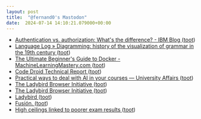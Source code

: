 ```yaml
---
layout: post
title:  "@fernand0's Mastodon"
date:  2024-07-14 14:10:21.079000+00:00
---
```

*  [Authentication vs. authorization: What's the difference? - IBM Blog ](https://www.ibm.com/blog/authentication-vs-authorization) ([toot](https://mastodon.social/@fernand0/112785242264209518))
*  [Language Log » Diagramming:  history of the visualization of grammar in the 19th century ](https://languagelog.ldc.upenn.edu/nll/?p=6471) ([toot](https://mastodon.social/@fernand0/112784635655463915))
*  [The Ultimate Beginner's Guide to Docker - MachineLearningMastery.com ](https://machinelearningmastery.com/the-ultimate-beginners-guide-to-docker) ([toot](https://mastodon.social/@fernand0/112784403743764208))
*  [Code Droid Technical Report ](https://www.factory.ai/news/code-droid-technical-repor) ([toot](https://mastodon.social/@fernand0/112784058202577504))
*  [Practical ways to deal with AI in your courses — University Affairs ](https://universityaffairs.ca/career-advice/academic-achievers/practical-ways-to-deal-with-ai-in-your-courses) ([toot](https://mastodon.social/@fernand0/112783942917950520))
*  [The Ladybird Browser Initiative ](https://ladybird.org/posts/announcement) ([toot](https://mastodon.social/@fernand0/112783283478607495))
*  [The Ladybird Browser Initiative ](https://ladybird.org/posts/announcement) ([toot](https://mastodon.social/@fernand0/112783281912515453))
*  [Ladybird ](https://ladybird.org/announcement) ([toot](https://mastodon.social/@fernand0/112782314610187941))
*  [Fusión. ](https://avecesunafoto.wordpress.com/2024/07/13/fusion) ([toot](https://mastodon.social/@fernand0/112780669992977262))
*  [High ceilings linked to poorer exam results ](https://educationresearchreport.blogspot.com/2024/07/high-ceilings-linked-to-poorer-exam.htm) ([toot](https://mastodon.social/@fernand0/112780372932321729))
